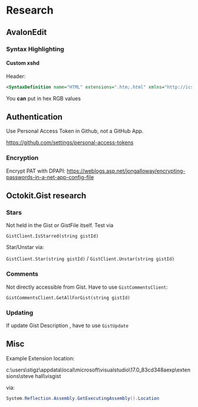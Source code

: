 ﻿# Research

## AvalonEdit

### Syntax Highlighting

#### Custom xshd

Header:
```xml
<SyntaxDefinition name="HTML" extensions=".htm;.html" xmlns="http://icsharpcode.net/sharpdevelop/syntaxdefinition/2008">
```

You **can** put in hex RGB values

## Authentication 

Use Personal Access Token in Github, not a GitHub App. 

https://github.com/settings/personal-access-tokens

### Encryption

Encrypt PAT with DPAPI: 
https://weblogs.asp.net/jongalloway/encrypting-passwords-in-a-net-app-config-file


## Octokit.Gist research

### Stars
Not held in the Gist or GistFile itself. Test via

`GistClient.IsStarred(string gistId)`

Star/Unstar via:

`GistClient.Star(string gistId)` / `GistClient.Unstar(string gistId)`

### Comments
Not directly accessible from Gist. Have to use `GistCommentsClient`:

`GistCommentsClient.GetAllForGist(string gistId)`

### Updating

If update Gist Description , have to use `GistUpdate`

## Misc

Example Extension location:

c:\users\stigz\appdata\local\microsoft\visualstudio\17.0_83cd348aexp\extensions\steve hall\visgist

via:
```c#
System.Reflection.Assembly.GetExecutingAssembly().Location
```
